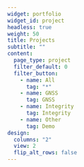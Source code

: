 ```yaml
---
widget: portfolio
widget_id: project
headless: true
weight: 50
title: Projects
subtitle: ""
content:
  page_type: project
  filter_default: 0
  filter_button:
    - name: All
      tag: "*"
    - name: GNSS
      tag: GNSS
    - name: Integrity
      tag: Integrity
    - name: Other
      tag: Demo
design:
  columns: "2"
  view: 2
  flip_alt_rows: false
---
```

